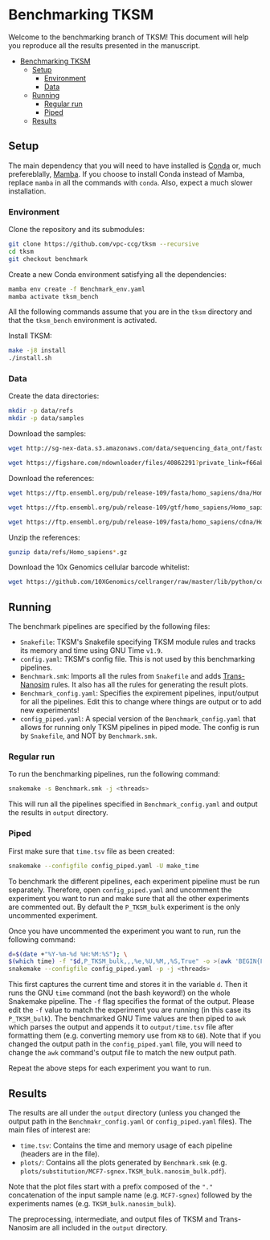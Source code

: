 # Benchmarking TKSM
Welcome to the benchmarking branch of TKSM!
This document will help you reproduce all the results presented in the manuscript.

- [Benchmarking TKSM](#benchmarking-tksm)
  - [Setup](#setup)
    - [Environment](#environment)
    - [Data](#data)
  - [Running](#running)
    - [Regular run](#regular-run)
    - [Piped](#piped)
  - [Results](#results)


## Setup
The main dependency that you will need to have installed is [Conda](https://docs.conda.io/projects/conda/en/latest/user-guide/install/linux.html) or, much prefereblally, [Mamba](https://github.com/conda-forge/miniforge#mambaforge).
If you choose to install Conda instead of Mamba, replace `mamba` in all the commands with `conda`.
Also, expect a much slower installation.


### Environment
Clone the repository and its submodules:
```bash
git clone https://github.com/vpc-ccg/tksm --recursive
cd tksm
git checkout benchmark
```

Create a new Conda environment satisfying all the dependencies:
```bash
mamba env create -f Benchmark_env.yaml
mamba activate tksm_bench
```

All the following commands assume that you are in the `tksm` directory and that the `tksm_bench` environment is activated.

Install TKSM:
```bash
make -j8 install
./install.sh
```

### Data

Create the data directories:
```bash
mkdir -p data/refs
mkdir -p data/samples
```

Download the samples:
```bash
wget http://sg-nex-data.s3.amazonaws.com/data/sequencing_data_ont/fastq/SGNex_MCF7_directRNA_replicate2_run2/SGNex_MCF7_directRNA_replicate2_run2.fastq.gz -O data/samples/MCF7-sgnex.fastq.gz

wget https://figshare.com/ndownloader/files/40862291?private_link=f66abe6156696e14ced6 -O data/samples/N1.fastq.gz
```

Download the references:
```bash
wget https://ftp.ensembl.org/pub/release-109/fasta/homo_sapiens/dna/Homo_sapiens.GRCh38.dna_sm.primary_assembly.fa.gz -O data/refs/Homo_sapiens.GRCh38.dna.primary_assembly.fa.gz

wget https://ftp.ensembl.org/pub/release-109/gtf/homo_sapiens/Homo_sapiens.GRCh38.109.chr.gtf.gz -O data/refs/Homo_sapiens.GRCh38.108.chr.gtf.gz

wget https://ftp.ensembl.org/pub/release-109/fasta/homo_sapiens/cdna/Homo_sapiens.GRCh38.cdna.all.fa.gz -O data/refs/Homo_sapiens.GRCh38.cdna.chr.fa.gz
```

Unzip the references:
```bash
gunzip data/refs/Homo_sapiens*.gz
```

Download the 10x Genomics cellular barcode whitelist:
```bash
wget https://github.com/10XGenomics/cellranger/raw/master/lib/python/cellranger/barcodes/translation/3M-february-2018.txt.gz -O data/refs/3M-february-2018.txt.gz
```

## Running
The benchmark pipelines are specified by the following files:

- `Snakefile`: TKSM's Snakefile specifying TKSM module rules and tracks its memory and time using GNU Time `v1.9`. 
- `config.yaml`: TKSM's config file. This is not used by this benchmarking pipelines.
- `Benchmark.smk`: Imports all the rules from `Snakefile` and adds [Trans-Nanosim](https://github.com/bcgsc/NanoSim) rules. It also has all the rules for generating the result plots.
- `Benchmark_config.yaml`: Specifies the expirement pipelines, input/output for all the pipelines. Edit this to change where things are output or to add new experiments!
- `config_piped.yaml`: A special version of the `Benchmark_config.yaml` that allows for running only TKSM pipelines in piped mode. The config is run by `Snakefile`, and NOT by `Benchmark.smk`.


### Regular run
To run the benchmarking pipelines, run the following command:
```bash
snakemake -s Benchmark.smk -j <threads>
```

This will run all the pipelines specified in `Benchmark_config.yaml` and output the results in `output` directory.

### Piped
First make sure that `time.tsv` file as been created:
```bash
snakemake --configfile config_piped.yaml -U make_time
```

To benchmark the different pipelines, each experiment pipeline must be run separately.
Therefore, open `config_piped.yaml` and uncomment the experiment you want to run and make sure that all the other experiments are commented out.
By default the `P_TKSM_bulk` experiment is the only uncommented experiment.

Once you have uncommented the experiment you want to run, run the following command:
```bash
d=$(date +"%Y-%m-%d %H:%M:%S"); \
$(which time) -f "$d,P_TKSM_bulk,,,%e,%U,%M,,%S,True" -o >(awk 'BEGIN{FS=","} {printf "%s,%s,%s,%s,%.2f,%.2f,%.2f,%d,%.2f,%s\n",$1,$2,$3,$4,$5/60,$6/60,$7/(1024*1024),$8,$9/60,$10}' >> output/time.tsv) \
snakemake --configfile config_piped.yaml -p -j <threads>
```

This first captures the current time and stores it in the variable `d`.
Then it runs the GNU `time` command (not the bash keyword!) on the whole Snakemake pipeline.
The `-f` flag specifies the format of the output.
Please edit the `-f` value to match the experiment you are running (in this case its `P_TKSM_bulk`).
The benchmarked GNU Time values are then piped to `awk` which parses the output and appends it to `output/time.tsv` file after formatting them (e.g. converting memory use from `KB` to `GB`).
Note that if you changed the output path in the `config_piped.yaml` file, you will need to change the `awk` command's output file to match the new output path.

Repeat the above steps for each experiment you want to run.

## Results
The results are all under the `output` directory (unless you changed the output path in the `Benchmakr_config.yaml` or `config_piped.yaml` files).
The main files of interest are:

- `time.tsv`: Contains the time and memory usage of each pipeline (headers are in the file).
- `plots/`: Contains all the plots generated by `Benchmark.smk` (e.g. `plots/substitution/MCF7-sgnex.TKSM_bulk.nanosim_bulk.pdf`).

Note that the plot files start with a prefix composed of the `"."` concatenation of the input sample name (e.g. `MCF7-sgnex`) followed by the experiments names (e.g. `TKSM_bulk.nanosim_bulk`).

The preprocessing, intermediate, and output files of TKSM and Trans-Nanosim are all included in the `output` directory.